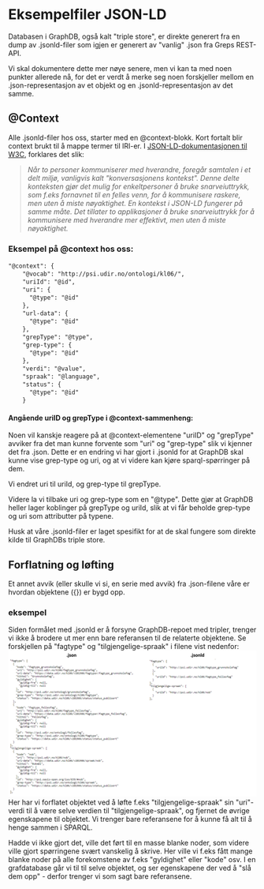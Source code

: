 # Eksempelfiler JSON-LD
Databasen i GraphDB, også kalt "triple store", er direkte generert fra en dump av .jsonld-filer som igjen er generert av "vanlig" .json fra Greps REST-API.

Vi skal dokumentere dette mer nøye senere, men vi kan ta med noen punkter allerede nå, for det er verdt å merke seg noen forskjeller mellom en .json-representasjon av et objekt og en .jsonld-representasjon av det samme.

## @Context
Alle .jsonld-filer hos oss, starter med en @context-blokk.
Kort fortalt blir context brukt til å mappe termer til IRI-er.
I [JSON-LD-dokumentasjonen til W3C](https://w3c.github.io/json-ld-syntax/#the-context), forklares det slik:
> *Når to personer kommuniserer med hverandre, foregår samtalen i et delt miljø, vanligvis kalt "konversasjonens kontekst". Denne delte konteksten gjør det mulig for enkeltpersoner å bruke snarveiuttrykk, som f.eks fornavnet til en felles venn, for å kommunisere raskere, men uten å miste nøyaktighet. En kontekst i JSON-LD fungerer på samme måte. Det tillater to applikasjoner å bruke snarveiuttrykk for å kommunisere med hverandre mer effektivt, men uten å miste nøyaktighet.*

### Eksempel på @context hos oss:
```
"@context": {
    "@vocab": "http://psi.udir.no/ontologi/kl06/",
    "uriId": "@id",
    "uri": {
      "@type": "@id"
    },
    "url-data": {
      "@type": "@id"
    },
    "grepType": "@type",
    "grep-type": {
      "@type": "@id"
    },
    "verdi": "@value",
    "spraak": "@language",
    "status": {
      "@type": "@id"
    }
```
#### Angående uriID og grepType i @context-sammenheng:
Noen vil kanskje reagere på at @context-elementene "uriID" og "grepType" avviker fra det man kunne forvente som "uri" og "grep-type" slik vi kjenner det fra .json.
Dette er en endring vi har gjort i .jsonld for at GraphDB skal kunne vise grep-type og uri, og at vi videre kan kjøre sparql-spørringer på dem.

Vi endret uri til uriId, og grep-type til grepType.

Videre la vi tilbake uri og grep-type som en "@type".
Dette gjør at GraphDB heller lager koblinger på grepType og uriId, slik at vi får beholde grep-type og uri som attributter på typene.

Husk at våre .jsonld-filer er laget spesifikt for at de skal fungere som direkte kilde til GraphDBs triple store.

## Forflatning og løfting
Et annet avvik (eller skulle vi si, en serie med avvik) fra .json-filene våre er hvordan objektene ({}) er bygd opp.
### eksempel
Siden formålet med .jsonld er å forsyne GraphDB-repoet med tripler, trenger vi ikke å brodere ut mer enn bare referansen til de relaterte objektene. Se forskjellen på "fagtype" og "tilgjengelige-spraak" i filene vist nedenfor:
![.json vs .jsonld](https://github.com/Utdanningsdirektoratet/Grep_SPARQL/blob/main/Eksempelfiler_JSON-LD/img/json_og_jsonld.png)
Her har vi forflatet objektet ved å løfte f.eks "tilgjengelige-spraak" sin "uri"-verdi til å være selve verdien til "tilgjengelige-spraak", og fjernet de øvrige egenskapene til objektet. Vi trenger bare referansene for å kunne få alt til å henge sammen i SPARQL.

Hadde vi ikke gjort det, ville det ført til en masse blanke noder, som videre ville gjort spørringene svært vanskelig å skrive. Her ville vi f.eks fått mange blanke noder på alle forekomstene av f.eks "gyldighet" eller "kode" osv. I en grafdatabase går vi til til selve objektet, og ser egenskapene der ved å "slå dem opp" - derfor trenger vi som sagt bare referansene.
